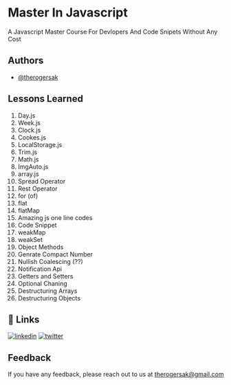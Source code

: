
# Master In Javascript

A Javascript Master Course For Devlopers And Code Snipets Without Any Cost

## Authors

- [@therogersak](https://www.github.com/therogersak)


## Lessons Learned

1. Day.js
2. Week.js
3. Clock.js
4. Cookes.js
5. LocalStorage.js
6. Trim.js
7. Math.js
8. ImgAuto.js
9. array.js
10. Spread Operator
11. Rest Operator
12. for (of)
13. flat
14. flatMap
15. Amazing js one line codes
16. Code Snippet
17. weakMap
18. weakSet
19. Object Methods
20. Genrate Compact Number
21. Nullish Coalescing (??)
21. Notification Api
22. Getters and Setters
23. Optional Chaning
24. Destructuring Arrays
25. Destructuring Objects


## 🔗 Links
[![linkedin](https://img.shields.io/badge/linkedin-0A66C2?style=for-the-badge&logo=linkedin&logoColor=white)](https://www.linkedin.com/therogersak)
[![twitter](https://img.shields.io/badge/twitter-1DA1F2?style=for-the-badge&logo=twitter&logoColor=white)](https://twitter.com/therogersak)


## Feedback

If you have any feedback, please reach out to us at therogersak@gmail.com


